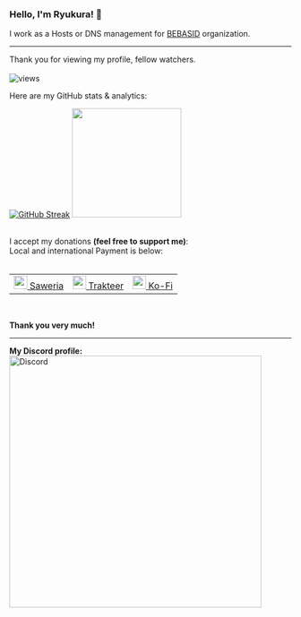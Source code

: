 ### Hello, I'm Ryukura! 👋

I work as a Hosts or DNS management for [BEBASID](https://github.com/bebasid/) organization. 

----
Thank you for viewing my profile, fellow watchers.</br></br>
<img alt="views" src="https://komarev.com/ghpvc/?username=ryukora&color=0b5394" />

Here are my GitHub stats & analytics:</br>
 
<p align="left" class="d-flex justify-content-center align-items-center">
<a href="https://github.com/ryukora"> 
<a href="https://git.io/streak-stats"><img src="https://github-readme-streak-stats.herokuapp.com?user=ryukora&theme=tokyonight" alt="GitHub Streak" /></a>
<img height="195em" src="https://github-readme-stats-eight-theta.vercel.app/api?username=ryukora&show_icons=true&theme=blue-green&include_all_commits=true&count_private=true"/>
</a>
</p> 
</br>
        I accept my donations <b>(feel free to support me)</b>:</br>
        Local and international Payment is below:</br><br>
<table>
  <tr>
    <td valign="center"><a href="https://saweria.co/ryukora"><img src="https://substackcdn.com/image/fetch/f_auto,q_auto:good,fl_progressive:steep/https%3A%2F%2Fbucketeer-e05bbc84-baa3-437e-9518-adb32be77984.s3.amazonaws.com%2Fpublic%2Fimages%2F01c81f8c-18c9-47d7-b7ad-c04058016626_225x225.png" width="24"/> Saweria</td>
    <td valign="center"><a href="https://trakteer.id/ryukora"><img src="https://cdn.trakteer.id/images/mix/trakteer-icon-thumbnail.png" width="24"/> Trakteer</td>
    <td valign="center"><a href="https://ko-fi.com/ryukora"><img src="https://uploads-ssl.webflow.com/5c14e387dab576fe667689cf/61e1116779fc0a9bd5bdbcc7_Frame%206.png" width="24"/> Ko-Fi</td>
</table></br>
      
**Thank you very much!**

----
<b>My Discord profile:</b></br>
<a href="https://discord.com/users/328048748120899586"><img src="https://lanyard.cnrad.dev/api/328048748120899586?showDisplayName=true&idleMessage=I%20love%20Hatsune%20Miku%20%26%20LamazeP!&borderRadius=10px" alt="Discord" width="450"/></a>


<!--
**ryukora/ryukora** is a ✨ _special_ ✨ repository because its `README.md` (this file) appears on your GitHub profile.

Here are some ideas to get you started:

- 🔭 I’m currently working on ...
- 🌱 I’m currently learning ...
- 👯 I’m looking to collaborate on ...
- 🤔 I’m looking for help with ...
- 💬 Ask me about ...
- 📫 How to reach me: ...
- 😄 Pronouns: ...
- ⚡ Fun fact: ...
-->

